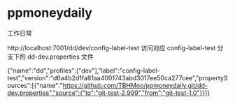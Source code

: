 # ppmoneydaily
工作日常


http://localhost:7001/dd/dev/config-label-test
访问对应   config-label-test 分支下的  dd-dev.properties  文件


{"name":"dd","profiles":["dev"],"label":"config-label-test","version":"d6a4b2d1fa81aa4001743abd3017ee50ca277cee","propertySources":[{"name":"https://github.com/TBHMoo/ppmoneydaily.git/dd-dev.properties","source":{"to":"git-test-2.999","from":"git-test-1.0"}}]}
